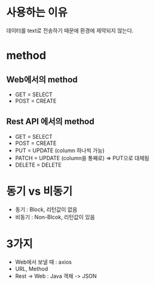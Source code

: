 # 사용하는 이유
데이터를 text로 전송하기 때문에 환경에 제약되지 않는다.

# method

## Web에서의 method
- GET = SELECT 
- POST = CREATE

## Rest API 에서의 method

- GET = SELECT
- POST = CREATE
- PUT = UPDATE (column 하나씩 가능)
- PATCH = UPDATE (column을 통째로) => PUT으로 대체됨
- DELETE = DELETE

# 동기 vs 비동기

- 동기 : Block, 리턴값이 없음
- 비동기 : Non-Blcok, 리턴값이 있음

# 3가지
- Web에서 보낼 때 : axios
- URL, Method
- Rest -> Web : Java 객체 -> JSON
